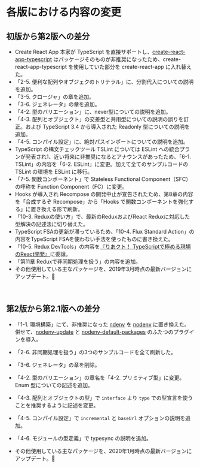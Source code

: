 # 各版における内容の変更

## 初版から第2版への差分

- Create React App 本家が TypeScript を直接サポートし、[create-react-app-typescript](https://github.com/wmonk/create-react-app-typescript) はパッケージそのものが非推奨になったため、create-react-app-typescript を使用していた部分を create-react-app に入れ替えた。
- 「2-5. 便利な配列やオブジェクのトリテラル」に、分割代入についての説明を追加。
- 「3-5. クロージャ」の章を追加。
- 「3-6. ジェネレータ」の章を追加。
- 「4-2. 型のバリエーション」に、never型についての説明を追加。
- 「4-3. 配列とオブジェクト」の交差型と共用型についての説明の誤りを訂正。および TypeScript 3.4 から導入された Readonly 型についての説明を追加。
- 「4-5. コンパイル設定」に、絶対パスインポートについての説明を追加。
- TypeScript の構文チェックツール TSLint については ESLint への統合プランが発表され1、近い将来に非推奨になるとアナウンスがあったため、「6-1. TSLint」の内容を「6-2. ESLint」に変更。加えて全てのサンプルコードの TSLint の環境を ESLint に移行。
- 「7-5. 関数コンポーネント」で Stateless Functional Component（SFC）の呼称を Function Component（FC）に変更。
- Hooks が導入され Recompose の開発中止が宣告されたため、第8章の内容を「合成するぞ Recompose」から「Hooks で関数コンポーネントを強化する」に置き換える形で刷新。
- 「10-3. Reduxの使い方」で、最新のReduxおよびReact Reduxに対応した型解決の記述法に切り替えた。
- TypeScript FSAの更新が滞っているため、「10-4. Flux Standard Action」の内容をTypeScript FSAを使わない手法を使ったものに書き換えた。
- 「10-5. Redux DevTools」の内容を[『りあクト！ TypeScriptで極める現場のReact開発』](https://oukayuka.booth.pm/items/1312815)に委譲。
- 「第11章 Reduxで非同期処理を扱う」の内容を追加。
- その他使用している主なパッケージを、2019年3月時点の最新バージョンにアップデート。

<br />

## 第2版から第2.1版への差分

- 「1-1. 環境構築」にて、非推奨になった [ndenv](https://github.com/riywo/ndenv) を [nodenv](https://github.com/nodenv/nodenv) に置き換えた。併せて、[nodenv-update](https://github.com/nodenv/nodenv-update) と [nodenv-default-packages](https://github.com/nodenv/nodenv-default-packages) のふたつのプラグインを導入。
- 「2-6. 非同期処理を扱う」の3つのサンプルコードを全て刷新した。
- 「3-6. ジェネレータ」の章を削除。
- 「4-2. 型のバリエーション」の章名を「4-2. プリミティブ型」に変更。Enum 型についての記述を追加。
- 「4-3. 配列とオブジェクトの型」で `interface` より `type` での型宣言を使うことを推奨するように記述を変更。
- 「4-5. コンパイル設定」で `incremental` と `baseUrl` オプションの説明を追加。
- 「4-6. モジュールの型定義」で typesync の説明を追加。

- その他使用している主なパッケージを、2020年1月時点の最新バージョンにアップデート。
